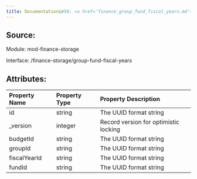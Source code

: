```yaml
---
title: Documentation&#58; <a href='finance_group_fund_fiscal_years.md'>finance_group_fund_fiscal_years</a>
---
```

## Source:

Module: mod-finance-storage

Interface: /finance-storage/group-fund-fiscal-years

## Attributes:

| Property Name   | Property Type   | Property Description                  |
|:----------------|:----------------|:--------------------------------------|
| id              | string          | The UUID format string                |
| _version        | integer         | Record version for optimistic locking |
| budgetId        | string          | The UUID format string                |
| groupId         | string          | The UUID format string                |
| fiscalYearId    | string          | The UUID format string                |
| fundId          | string          | The UUID format string                |

